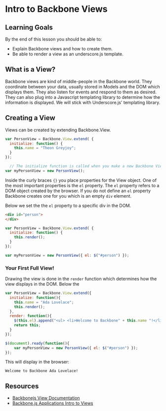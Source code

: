 
# Intro to Backbone Views

## Learning Goals

By the end of this lesson you should be able to:

-  Explain Backbone views and how to create them.
-  Be able to render a view as an underscore.js template.  

## What is a View?

Backbone views are kind of middle-people in the Backbone world.  They coordinate between your data, usually stored in Models and the DOM which displays them.  They also listen for events and respond to them as desired.  They can also plug into a Javascript templating library to determine how the information is displayed.  We will stick with Underscore.js' templating library.  

## Creating a View

Views can be created by extending Backbone.View.

```javascript
var PersonView = Backbone.View.extend( {
  initialize: function() {
    this.name = "Theon Greyjoy";
  }
});

  // The initialize function is called when you make a new Backbone View.
var myPersonView = new PersonView();
```

Inside the curly braces `{}` you place properties for the View object.  One of the most important properties is the `el` property.  The `el` property refers to a DOM object created by the browser.  If you do not define an `el` property Backbone creates one for you which is an empty `div` element.  

Below we set the the `el` property to a specific div in the DOM.

```html
<div id="person">
</div>
```
```javascript
var PersonView = Backbone.View.extend( {
  initialize: function() {
    this.render();
  }
});

var myPersonView = new PersonView({ el: $("#person") });
```

### Your First Full View!

Drawing the view is done in the `render` function which determines how the view displays in the DOM.  Below the

```javascript
var PersonView = Backbone.View.extend({
  initialize: function(){
    this.name = "Ada Lovelace";
    this.render();
  },
  render: function(){
    $(this.el).append("<ul> <li>Welcome to Backbone" + this.name "!</li> </ul>");
    return this;
  }
});

$(document).ready(function(){
	var myPersonView = new PersonView({ el: $("#person") });
});
```

This will display in the browser:

```
Welcome to Backbone Ada Lovelace!
```


## Resources
- [Backbonejs View Documentation](http://backbonejs.org/#View)
- [Backbone.js Applications Intro to Views](https://addyosmani.com/backbone-fundamentals/#views-1)
